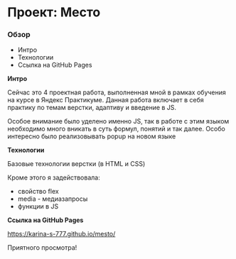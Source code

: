 # Проект: Место

### Обзор
* Интро
* Технологии
* Ссылка на GitHub Pages

**Интро**

Сейчас это 4 проектная работа, выполненная мной в рамках обучения на курсе в Яндекс Практикуме.
Данная работа включает в себя практику по темам верстки, адаптиву и введение в JS.

Особое внимание было уделено именно JS, так в работе с этим языком необходимо много вникать в суть формул, понятий и так далее.
Особо интересно было реализовывать popup на новом языке

**Технологии**

Базовые технологии верстки (в HTML и CSS)

Кроме этого я задействовала:
* свойство flex
* media - медиазапросы
* функции в JS


**Ссылка на GitHub Pages**

https://karina-s-777.github.io/mesto/

Приятного просмотра!
